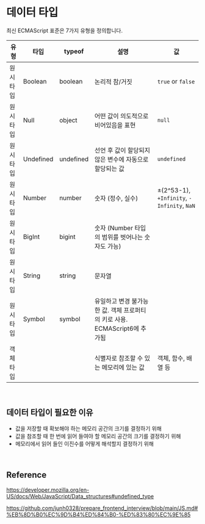 # 데이터 타입

최신 ECMAScript 표준은 7가지 유형을 정의합니다.

| 유형      | 타입      | typeof    | 설명                                                                       | 값                                         |
| --------- | --------- | --------- | -------------------------------------------------------------------------- | ------------------------------------------ |
| 원시 타입 | Boolean   | boolean   | 논리적 참/거짓                                                             | `true` or `false`                          |
| 원시 타입 | Null      | object    | 어떤 값이 의도적으로 비어있음을 표현                                       | `null`                                     |
| 원시 타입 | Undefined | undefined | 선언 후 값이 할당되지 않은 변수에 자동으로 할당되는 값                     | `undefined`                                |
| 원시 타입 | Number    | number    | 숫자 (정수, 실수)                                                          | ±(2^53-1), `+Infinity`, `-Infinity`, `NaN` |
| 원시 타입 | BigInt    | bigint    | 숫자 (Number 타입의 범위를 벗어나는 숫자도 가능)                           |                                            |
| 원시 타입 | String    | string    | 문자열                                                                     |                                            |
| 원시 타입 | Symbol    | symbol    | 유일하고 변경 불가능한 값. 객체 프로퍼티의 키로 사용. ECMAScript6에 추가됨 |                                            |
| 객체 타입 |           |           | 식별자로 참조할 수 있는 메모리에 있는 값                                   | 객체, 함수, 배열 등                        |

<br>

## 데이터 타입이 필요한 이유

-   값을 저장할 때 확보해야 하는 메모리 공간의 크기를 결정하기 위해
-   값을 참조할 때 한 번에 읽어 들여야 할 메모리 공간의 크기를 결정하기 위해
-   메모리에서 읽어 들인 이진수를 어떻게 해석할지 결정하기 위해

<br>

## Reference

https://developer.mozilla.org/en-US/docs/Web/JavaScript/Data_structures#undefined_type

https://github.com/junh0328/prepare_frontend_interview/blob/main/JS.md#%EB%8D%B0%EC%9D%B4%ED%84%B0-%ED%83%80%EC%9E%85
